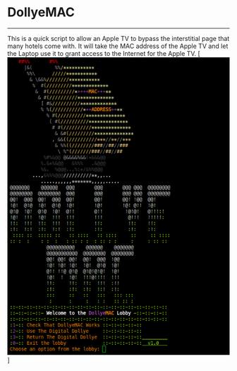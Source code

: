 # DollyeMAC
-----------
This is a quick script to allow an Apple TV to bypass the interstitial page that many hotels come with. It will take the MAC address of the Apple TV and let the Laptop use it to grant access to the Internet for the Apple TV.
[![DollyeMAC](https://raw.githubusercontent.com/k0d3x8its/DollyeMAC/develop/images/dollyemac.png)]